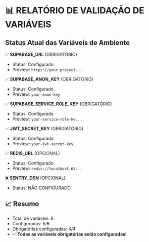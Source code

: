 # 📊 RELATÓRIO DE VALIDAÇÃO DE VARIÁVEIS

## Status Atual das Variáveis de Ambiente

✅ **SUPABASE_URL** (OBRIGATÓRIO)
   - Status: Configurado
   - Preview: `https://your-project...`

✅ **SUPABASE_ANON_KEY** (OBRIGATÓRIO)
   - Status: Configurado
   - Preview: `your-anon-key`

✅ **SUPABASE_SERVICE_ROLE_KEY** (OBRIGATÓRIO)
   - Status: Configurado
   - Preview: `your-service-role-ke...`

✅ **JWT_SECRET_KEY** (OBRIGATÓRIO)
   - Status: Configurado
   - Preview: `your-jwt-secret-key`

✅ **REDIS_URL** (OPCIONAL)
   - Status: Configurado
   - Preview: `redis://localhost:63...`

❌ **SENTRY_DSN** (OPCIONAL)
   - Status: NÃO CONFIGURADO

## 📈 Resumo

- Total de variáveis: 6
- Configuradas: 5/6
- Obrigatórias configuradas: 4/4
- ✅ **Todas as variáveis obrigatórias estão configuradas!**